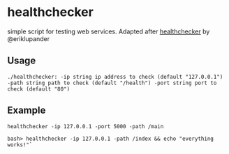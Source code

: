 # healthchecker

simple script for testing web services. Adapted after [healthchecker](https://github.com/callistaenterprise/goblog/blob/master/healthchecker/main.go) by @eriklupander

## Usage

`./healthchecker:
  -ip string
    	ip address to check (default "127.0.0.1")
  -path string
    	path to check (default "/health")
  -port string
    	port to check (default "80")`

## Example

    healthchecker -ip 127.0.0.1 -port 5000 -path /main

    bash> healthchecker -ip 127.0.0.1 -path /index && echo "everything works!"`
